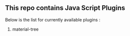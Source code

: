 ## This repo contains Java Script Plugins

Below is the list for currently available plugins :
1. material-tree



